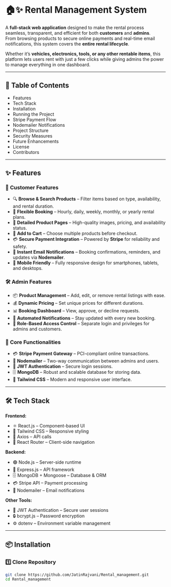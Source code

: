 # 🏠✨ Rental Management System

A **full-stack web application** designed to make the rental process seamless, transparent, and efficient for both **customers** and **admins**.  
From browsing products to secure online payments and real-time email notifications, this system covers the **entire rental lifecycle**.

Whether it’s **vehicles, electronics, tools, or any other rentable items**, this platform lets users rent with just a few clicks while giving admins the power to manage everything in one dashboard.

---

## 📌 Table of Contents
- Features  
- Tech Stack  
- Installation  
- Running the Project  
- Stripe Payment Flow  
- Nodemailer Notifications  
- Project Structure  
- Security Measures  
- Future Enhancements  
- License  
- Contributors  

---

## ✨ Features

### 👤 **Customer Features**
- 🔍 **Browse & Search Products** – Filter items based on type, availability, and rental duration.
- 📅 **Flexible Booking** – Hourly, daily, weekly, monthly, or yearly rental plans.
- 📂 **Detailed Product Pages** – High-quality images, pricing, and availability status.
- 🛒 **Add to Cart** – Choose multiple products before checkout.
- 💳 **Secure Payment Integration** – Powered by **Stripe** for reliability and safety.
- 📩 **Instant Email Notifications** – Booking confirmations, reminders, and updates via **Nodemailer**.
- 📱 **Mobile Friendly** – Fully responsive design for smartphones, tablets, and desktops.

### 🛠️ **Admin Features**
- 📦 **Product Management** – Add, edit, or remove rental listings with ease.
- 💰 **Dynamic Pricing** – Set unique prices for different durations.
- 📊 **Booking Dashboard** – View, approve, or decline requests.
- 📧 **Automated Notifications** – Stay updated with every new booking.
- 🔐 **Role-Based Access Control** – Separate login and privileges for admins and customers.

### 🔗 **Core Functionalities**
- 💳 **Stripe Payment Gateway** – PCI-compliant online transactions.
- 📩 **Nodemailer** – Two-way communication between admins and users.
- 🔑 **JWT Authentication** – Secure login sessions.
- 🗄 **MongoDB** – Robust and scalable database for storing data.
- 🎨 **Tailwind CSS** – Modern and responsive user interface.

---

## 🛠️ Tech Stack

**Frontend:**
- ⚛️ React.js – Component-based UI
- 🎨 Tailwind CSS – Responsive styling
- 🔄 Axios – API calls
- 🚏 React Router – Client-side navigation

**Backend:**
- 🟢 Node.js – Server-side runtime
- 🚀 Express.js – API framework
- 🗄 MongoDB + Mongoose – Database & ORM
- 💳 Stripe API – Payment processing
- 📩 Nodemailer – Email notifications

**Other Tools:**
- 🔑 JWT Authentication – Secure user sessions
- 🔒 bcrypt.js – Password encryption
- ⚙️ dotenv – Environment variable management

---

## 📦 Installation

### 1️⃣ Clone Repository
```bash
git clone https://github.com/JatinRajvani/Rental_management.git
cd Rental_management
